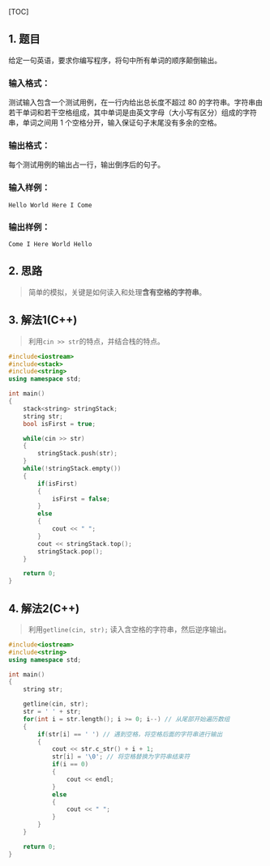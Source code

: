 [TOC]

## 1. 题目

给定一句英语，要求你编写程序，将句中所有单词的顺序颠倒输出。

### 输入格式：

测试输入包含一个测试用例，在一行内给出总长度不超过 80 的字符串。字符串由若干单词和若干空格组成，其中单词是由英文字母（大小写有区分）组成的字符串，单词之间用 1 个空格分开，输入保证句子末尾没有多余的空格。

### 输出格式：

每个测试用例的输出占一行，输出倒序后的句子。

### 输入样例：

```in
Hello World Here I Come
```

### 输出样例：

```out
Come I Here World Hello
```

## 2. 思路

> 简单的模拟，关键是如何读入和处理**含有空格的字符串**。

## 3. 解法1(C++)

> 利用`cin >> str`的特点，并结合栈的特点。

```C++
#include<iostream>
#include<stack>
#include<string>
using namespace std;

int main()
{
    stack<string> stringStack;
    string str;
    bool isFirst = true;

    while(cin >> str)
    {
        stringStack.push(str);
    }
    while(!stringStack.empty())
    {
        if(isFirst)
        {
            isFirst = false;
        }
        else
        {
            cout << " ";
        }
        cout << stringStack.top();
        stringStack.pop();
    }

    return 0;
}
```



## 4. 解法2(C++)

> 利用`getline(cin, str);` 读入含空格的字符串，然后逆序输出。

```C++
#include<iostream>
#include<string>
using namespace std;

int main()
{
    string str;

    getline(cin, str);
    str = ' ' + str;
    for(int i = str.length(); i >= 0; i--) // 从尾部开始遍历数组
    {
        if(str[i] == ' ') // 遇到空格，将空格后面的字符串进行输出
        {
            cout << str.c_str() + i + 1;
            str[i] = '\0'; // 将空格替换为字符串结束符
            if(i == 0)
            {
                cout << endl;
            }
            else
            {
                cout << " ";
            }
        }
    }

    return 0;
}
```

